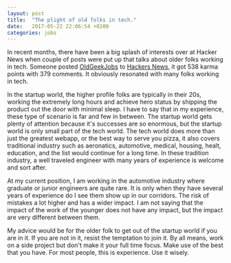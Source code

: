 ```yaml
---
layout: post
title:  "The plight of old folks in tech."
date:   2017-05-22 22:06:54 +0200
categories: jobs 
---
```


In recent months, there have been a big splash of interests over at Hacker News when couple of posts were put up that talks about  older folks working in tech. Someone posted [OldGeekJobs][OldGeekJobs_link] to [Hackers News][HN_story_link], it got 538 karma points with 379 comments. It obviously resonated with many folks working in tech.

In the startup world, the higher profile folks are typically in their 20s, working the extremely long hours and achieve hero status by shipping the product out the door with minimal sleep. I have to say that in my experience, these type of scenario is far and few in between. The startup world gets plenty of attention because it's successes are so enormous, but the startup world is only small part of the tech world. The tech world does more than just the greatest webapp, or the best way to serve you pizza, it also covers traditional industry such as aeronatics, automotive, medical, housing, healt, education, and the list would continue for a long time. In these tradition industry, a well traveled engineer with many years of experience is welcome and sort after.

At my current position, I am working in the automotive industry where graduate or junior engineers are quite rare. It is only when they have several years of experience do I see them show up in our corridors.  The risk of mistakes a lot higher and has a wider impact. I am not saying that the impact of the work of the younger does not have any impact, but the impact are very different between them.

My advice would be for the older folk to get out of the startup world if you are in it. If you are not in it, resist the temptation to join it. By all means, work on a side project but don't make it your full time focus. Make use of the best that you have. For most people, this is experience. Use it wisely. 


[OldGeekJobs_link]: https://oldgeekjobs.com/
[HN_story_link]: https://news.ycombinator.com/item?id=12506232